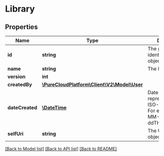 # Library

## Properties
Name | Type | Description | Notes
------------ | ------------- | ------------- | -------------
**id** | **string** | The globally unique identifier for the object. | [optional] 
**name** | **string** | The library name. | 
**version** | **int** |  | [optional] 
**createdBy** | [**\PureCloudPlatform\Client\V2\Model\User**](User.md) |  | [optional] 
**dateCreated** | [**\DateTime**](\DateTime.md) | Date time is represented as an ISO-8601 string. For example: yyyy-MM-ddTHH:mm:ss.SSSZ | [optional] 
**selfUri** | **string** | The URI for this object | [optional] 

[[Back to Model list]](../README.md#documentation-for-models) [[Back to API list]](../README.md#documentation-for-api-endpoints) [[Back to README]](../README.md)


